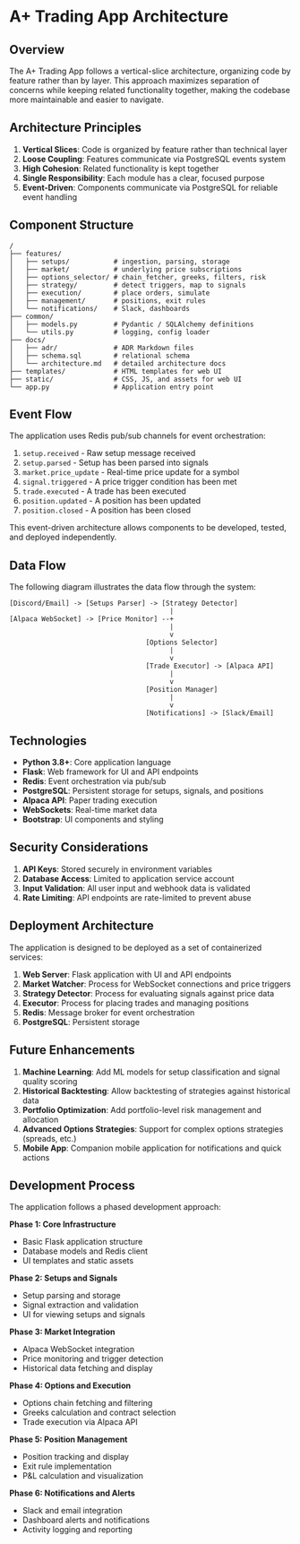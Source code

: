 # A+ Trading App Architecture

## Overview

The A+ Trading App follows a vertical-slice architecture, organizing code by feature rather than by layer. This approach maximizes separation of concerns while keeping related functionality together, making the codebase more maintainable and easier to navigate.

## Architecture Principles

1. **Vertical Slices**: Code is organized by feature rather than technical layer
2. **Loose Coupling**: Features communicate via PostgreSQL events system
3. **High Cohesion**: Related functionality is kept together
4. **Single Responsibility**: Each module has a clear, focused purpose
5. **Event-Driven**: Components communicate via PostgreSQL for reliable event handling

## Component Structure

```
/
├── features/
│   ├── setups/           # ingestion, parsing, storage
│   ├── market/           # underlying price subscriptions
│   ├── options_selector/ # chain_fetcher, greeks, filters, risk
│   ├── strategy/         # detect triggers, map to signals
│   ├── execution/        # place orders, simulate
│   ├── management/       # positions, exit rules
│   └── notifications/    # Slack, dashboards
├── common/
│   ├── models.py         # Pydantic / SQLAlchemy definitions
│   └── utils.py          # logging, config loader
├── docs/
│   ├── adr/              # ADR Markdown files
│   ├── schema.sql        # relational schema
│   └── architecture.md   # detailed architecture docs
├── templates/            # HTML templates for web UI
├── static/               # CSS, JS, and assets for web UI
└── app.py                # Application entry point
```

## Event Flow

The application uses Redis pub/sub channels for event orchestration:

1. `setup.received` - Raw setup message received
2. `setup.parsed` - Setup has been parsed into signals
3. `market.price_update` - Real-time price update for a symbol
4. `signal.triggered` - A price trigger condition has been met
5. `trade.executed` - A trade has been executed
6. `position.updated` - A position has been updated
7. `position.closed` - A position has been closed

This event-driven architecture allows components to be developed, tested, and deployed independently.

## Data Flow

The following diagram illustrates the data flow through the system:

```
[Discord/Email] -> [Setups Parser] -> [Strategy Detector]
                                        |
[Alpaca WebSocket] -> [Price Monitor] --+
                                        |
                                        v
                                  [Options Selector]
                                        |
                                        v
                                  [Trade Executor] -> [Alpaca API]
                                        |
                                        v
                                  [Position Manager]
                                        |
                                        v
                                  [Notifications] -> [Slack/Email]
```

## Technologies

- **Python 3.8+**: Core application language
- **Flask**: Web framework for UI and API endpoints
- **Redis**: Event orchestration via pub/sub
- **PostgreSQL**: Persistent storage for setups, signals, and positions
- **Alpaca API**: Paper trading execution
- **WebSockets**: Real-time market data
- **Bootstrap**: UI components and styling

## Security Considerations

1. **API Keys**: Stored securely in environment variables
2. **Database Access**: Limited to application service account
3. **Input Validation**: All user input and webhook data is validated
4. **Rate Limiting**: API endpoints are rate-limited to prevent abuse

## Deployment Architecture

The application is designed to be deployed as a set of containerized services:

1. **Web Server**: Flask application with UI and API endpoints
2. **Market Watcher**: Process for WebSocket connections and price triggers
3. **Strategy Detector**: Process for evaluating signals against price data
4. **Executor**: Process for placing trades and managing positions
5. **Redis**: Message broker for event orchestration
6. **PostgreSQL**: Persistent storage

## Future Enhancements

1. **Machine Learning**: Add ML models for setup classification and signal quality scoring
2. **Historical Backtesting**: Allow backtesting of strategies against historical data
3. **Portfolio Optimization**: Add portfolio-level risk management and allocation
4. **Advanced Options Strategies**: Support for complex options strategies (spreads, etc.)
5. **Mobile App**: Companion mobile application for notifications and quick actions

## Development Process

The application follows a phased development approach:

**Phase 1: Core Infrastructure**
- Basic Flask application structure
- Database models and Redis client
- UI templates and static assets

**Phase 2: Setups and Signals**
- Setup parsing and storage
- Signal extraction and validation
- UI for viewing setups and signals

**Phase 3: Market Integration**
- Alpaca WebSocket integration
- Price monitoring and trigger detection
- Historical data fetching and display

**Phase 4: Options and Execution**
- Options chain fetching and filtering
- Greeks calculation and contract selection
- Trade execution via Alpaca API

**Phase 5: Position Management**
- Position tracking and display
- Exit rule implementation
- P&L calculation and visualization

**Phase 6: Notifications and Alerts**
- Slack and email integration
- Dashboard alerts and notifications
- Activity logging and reporting